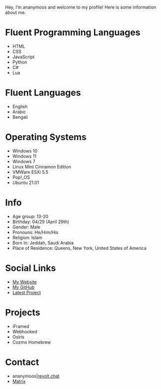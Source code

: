 Hey, I’m ananymoos and welcome to my profile! Here is some information about me.

# Fluent Programming Languages
* HTML
* CSS
* JavaScript
* Python
* C#
* Lua

# Fluent Languages
* English
* Arabic
* Bengali 

# Operating Systems
* Windows 10
* Windows 11
* Windows 7
* Linux Mint Cinnamon Edition
* VMWare ESXi 5.5
* Pop!_OS
* Ubuntu 21.01

# Info
* Age group: 13-20
* Birthday: 04/29 (April 29th)
* Gender: Male
* Pronouns: He/Him/His
* Religion: Islam
* Born In: Jeddah, Saudi Arabia
* Place of Residence: Queens, New York, United States of America

# Social Links
* [My Website](https://cyberconnect.tech)
* [My GitHub](https://github.com/Eshan5643)
* [Latest Project](https://webhooked.eshan5643.repl.co)

# Projects
* iFramed
* Webhooked
* Osiris
* Cozmo Homebrew

# Contact
* ananymoos|[revolt.chat](https://revolt.chat)
* [Matrix](https://matrix.to/#/@eshan5643:matrix.org)